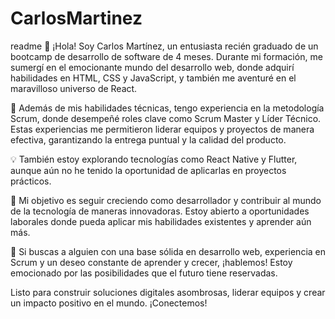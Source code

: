 # CarlosMartinez
readme
👋 ¡Hola! Soy Carlos Martínez, un entusiasta recién graduado de un bootcamp de desarrollo de software de 4 meses. Durante mi formación, me sumergí en el emocionante mundo del desarrollo web, donde adquirí habilidades en HTML, CSS y JavaScript, y también me aventuré en el maravilloso universo de React.

🔨 Además de mis habilidades técnicas, tengo experiencia en la metodología Scrum, donde desempeñé roles clave como Scrum Master y Líder Técnico. Estas experiencias me permitieron liderar equipos y proyectos de manera efectiva, garantizando la entrega puntual y la calidad del producto.

💡 También estoy explorando tecnologías como React Native y Flutter, aunque aún no he tenido la oportunidad de aplicarlas en proyectos prácticos.

🚀 Mi objetivo es seguir creciendo como desarrollador y contribuir al mundo de la tecnología de maneras innovadoras. Estoy abierto a oportunidades laborales donde pueda aplicar mis habilidades existentes y aprender aún más.

🌟 Si buscas a alguien con una base sólida en desarrollo web, experiencia en Scrum y un deseo constante de aprender y crecer, ¡hablemos! Estoy emocionado por las posibilidades que el futuro tiene reservadas.

Listo para construir soluciones digitales asombrosas, liderar equipos y crear un impacto positivo en el mundo. ¡Conectemos!
